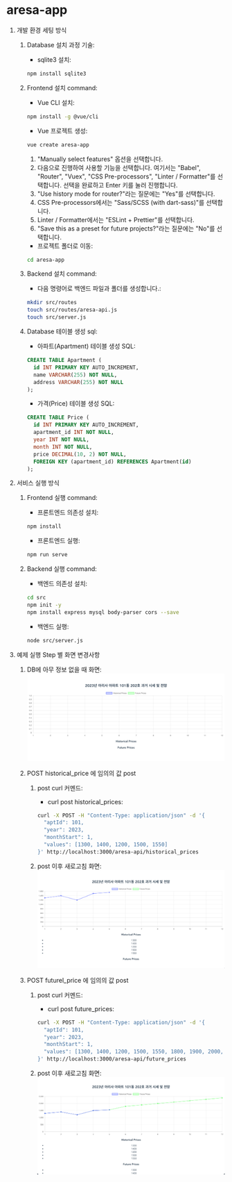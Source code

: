 # aresa-app

1. 개발 환경 세팅 방식 
    1. Database 설치 과정 기술: 
        * sqlite3 설치:
        ```bash
        npm install sqlite3
        ```

    2. Frontend 설치 command: 
        * Vue CLI 설치:
        ```bash
        npm install -g @vue/cli
        ```
        * Vue 프로젝트 생성:
        ```bash
        vue create aresa-app
        ```
        1. "Manually select features" 옵션을 선택합니다.
        2. 다음으로 진행하여 사용할 기능을 선택합니다. 여기서는 "Babel", "Router", "Vuex", "CSS Pre-processors", "Linter / Formatter"를 선택합니다. 선택을 완료하고 Enter 키를 눌러 진행합니다.
        3. "Use history mode for router?"라는 질문에는 "Yes"를 선택합니다.
        4. CSS Pre-processors에서는 "Sass/SCSS (with dart-sass)"를 선택합니다.
        5. Linter / Formatter에서는 "ESLint + Prettier"를 선택합니다.
        6. "Save this as a preset for future projects?"라는 질문에는 "No"를 선택합니다.
        
        * 프로젝트 폴더로 이동:
        ```bash
        cd aresa-app
        ```
        
    3. Backend 설치 command: 
        * 다음 명령어로 백엔드 파일과 폴더를 생성합니다.:
        ```bash
        mkdir src/routes
        touch src/routes/aresa-api.js
        touch src/server.js
        ```
        
    4. Database 테이블 생성 sql: 
        * 아파트(Apartment) 테이블 생성 SQL:
        ```sql
        CREATE TABLE Apartment (
          id INT PRIMARY KEY AUTO_INCREMENT,
          name VARCHAR(255) NOT NULL,
          address VARCHAR(255) NOT NULL
        );
        ```

        * 가격(Price) 테이블 생성 SQL:
        ```sql
        CREATE TABLE Price (
          id INT PRIMARY KEY AUTO_INCREMENT,
          apartment_id INT NOT NULL,
          year INT NOT NULL,
          month INT NOT NULL,
          price DECIMAL(10, 2) NOT NULL,
          FOREIGN KEY (apartment_id) REFERENCES Apartment(id)
        );
        ```

2. 서비스 실행 방식 
    1. Frontend 실행 command: 
        * 프론트엔드 의존성 설치:
        ```bash
        npm install
        ```
        
        * 프론트엔드 실행:
        ```bash
        npm run serve
        ```

    2. Backend 실행 command: 
        * 백엔드 의존성 설치:
        ```bash
        cd src
        npm init -y
        npm install express mysql body-parser cors --save
        ```
        
        * 백엔드 실행:
        ```bash
        node src/server.js
        ```
        
3. 예제 실행 Step 별 화면 변경사항 
    1. DB에 아무 정보 없을 때 화면: 
        ![DB에 아무 정보 없을 때 화면](./src/assets/1.png)

    2. POST historical_price 에 임의의 값 post 
        1. post curl 커멘드: 
            * curl post historical_prices:
            ```bash
            curl -X POST -H "Content-Type: application/json" -d '{
              "aptId": 101,
              "year": 2023,
              "monthStart": 1,
              "values": [1300, 1400, 1200, 1500, 1550]
            }' http://localhost:3000/aresa-api/historical_prices
            ```
            
        2. post 이후 새로고침 화면: 
        ![post 이후 새로고침 화면](./src/assets/2.png)
        
    3. POST futurel_price 에 임의의 값 post 
        1. post curl 커멘드: 
            * curl post future_prices:
            ```bash
            curl -X POST -H "Content-Type: application/json" -d '{
              "aptId": 101,
              "year": 2023,
              "monthStart": 1,
              "values": [1300, 1400, 1200, 1500, 1550, 1800, 1900, 2000, 2100, 2200, 2300, 2400]
            }' http://localhost:3000/aresa-api/future_prices
            ```
            
        2. post 이후 새로고침 화면: 
        ![post 이후 새로고침 화면](./src/assets/3.png)
